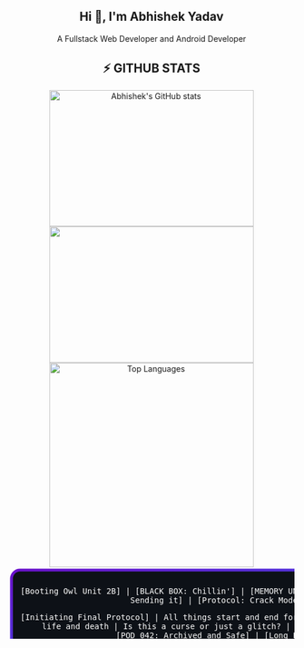 <h2 align="center">Hi 👋, I'm Abhishek Yadav</h2>
<p align="center">A Fullstack Web Developer and Android Developer</p>

<h2 align="center">⚡ GITHUB STATS</h2>

<div align="center">
  <a href="http://www.github.com/KIRIN-9">
    <img width=360 height=240 src="https://github-readme-stats.vercel.app/api?username=KIRIN-9&show_icons=true&count_private=true&title_color=25D366&text_color=ffffff&icon_color=3382ed&bg_color=1f2335&hide_border=true" alt="Abhishek's GitHub stats" />
  </a>

  <a href="http://www.github.com/KIRIN-9">
    <img width=360 height=240 src="https://github-readme-streak-stats.herokuapp.com/?user=KIRIN-9&stroke=ffffff&background=1f2335&ring=10b981&fire=25D366&currStreakNum=ffffff&currStreakLabel=10b981&sideNums=ffffff&sideLabels=ffffff&dates=ffffff&hide_border=true" />
  </a>

  <a href="https://github.com/KIRIN-9">
    <img width=360 src="https://github-readme-stats-salesp07.vercel.app/api/top-langs/?username=KIRIN-9&bg_color=1f2335&hide=HTML&langs_count=9&layout=compact&theme=react&border_radius=9&size_weight=0.5&count_weight=0.5&exclude_repo=github-readme-stats&hide_border=true" alt="Top Languages" />
  </a>
</div>

<!-- Gradient Border Container -->
<div align="center">
  <svg width="800" height="200">
    <defs>
      <linearGradient id="borderGradient" x1="0%" y1="0%" x2="100%" y2="100%">
        <stop offset="0%" style="stop-color:#6a11cb;stop-opacity:1" />
        <stop offset="100%" style="stop-color:#2575fc;stop-opacity:1" />
      </linearGradient>
    </defs>
    <rect x="5" y="5" width="790" height="190" rx="15" ry="15" fill="#0d1117" stroke="url(#borderGradient)" stroke-width="5" />
    <foreignObject x="20" y="20" width="760" height="160">
      <div xmlns="http://www.w3.org/1999/xhtml" style="color:white; text-align:center; font-family:JetBrains Mono, monospace;">
        <p>[Booting Owl Unit 2B] | [BLACK BOX: Chillin'] | [MEMORY UNIT: Vibing] | [TACTICAL SUPPORT: Sending it] | [Protocol: Crack Mode Enabled]</p>
        <p>[Initiating Final Protocol] | All things start and end for a reason | We vibe in a loop of life and death | Is this a curse or just a glitch? | [POD_153: Backup Complete] | [POD_042: Archived and Safe] | [Long Live Mankind]</p>
      </div>
    </foreignObject>
  </svg>
</div>
